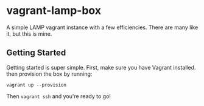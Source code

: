 # vagrant-lamp-box
A simple LAMP vagrant instance with a few efficiencies. There are many like it, but this is mine.

## Getting Started
Getting started is super simple. First, make sure you have Vagrant installed. then provision the box by running:

```vagrant up --provision```

Then ```vagrant ssh``` and you're ready to go!
